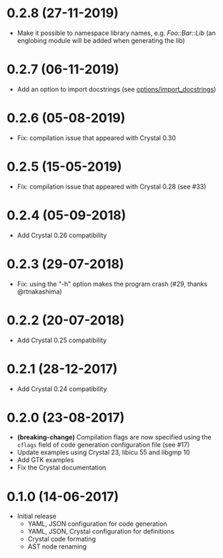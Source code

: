 # 0.2.8 (27-11-2019)
- Make it possible to namespace library names, e.g. _Foo::Bar::Lib_
  (an englobing module will be added when generating the lib)

# 0.2.7 (06-11-2019)
- Add an option to import docstrings (see [options/import_docstrings](SPECS.md))

# 0.2.6 (05-08-2019)
- Fix: compilation issue that appeared with Crystal 0.30

# 0.2.5 (15-05-2019)
- Fix: compilation issue that appeared with Crystal 0.28 (see #33)

# 0.2.4 (05-09-2018)
- Add Crystal 0.26 compatibility

# 0.2.3 (29-07-2018)
- Fix: using the "-h" option makes the program crash (#29, thanks @rtnakashima)

# 0.2.2 (20-07-2018)
- Add Crystal 0.25 compatibility

# 0.2.1 (28-12-2017)
- Add Crystal 0.24 compatibility

# 0.2.0 (23-08-2017)
- **(breaking-change)** Compilation flags are now specified using the
  `cflags` field of code generation configuration file (see #17)
- Update examples using Crystal 23, libicu 55 and libgmp 10
- Add GTK examples
- Fix the Crystal documentation

# 0.1.0 (14-06-2017)
- Initial release
  - YAML, JSON configuration for code generation
  - YAML, JSON, Crystal configuration for definitions
  - Crystal code formating
  - AST node renaming
